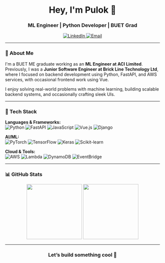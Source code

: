 <h1 align="center">Hey, I'm Pulok 👋</h1>
<h3 align="center">ML Engineer | Python Developer | BUET Grad</h3>

<p align="center">
  <a href="https://www.linkedin.com/in/saidurpulok/">
    <img src="https://img.shields.io/badge/-LinkedIn-%230077B5.svg?style=flat&logo=linkedin&logoColor=white" alt="LinkedIn" />
  </a>
  <a href="mailto:saidurr13@gmail.com">
    <img src="https://img.shields.io/badge/-Email-%23EA4335.svg?style=flat&logo=gmail&logoColor=white" alt="Email" />
  </a>
</p>

---

### 🧠 About Me

I'm a BUET ME graduate working as an **ML Engineer at ACI Limited**. Previously, I was a **Junior Software Engineer at Brick Line Technology Ltd**, where I focused on backend development using Python, FastAPI, and AWS services, with occasional frontend work using Vue.

I enjoy solving real-world problems with machine learning, building scalable backend systems, and occasionally crafting sleek UIs.

---

### 🔧 Tech Stack

**Languages & Frameworks:**  
![Python](https://img.shields.io/badge/Python-3776AB?style=flat&logo=python&logoColor=white)
![FastAPI](https://img.shields.io/badge/FastAPI-009688?style=flat&logo=fastapi&logoColor=white)
![JavaScript](https://img.shields.io/badge/JavaScript-F7DF1E?style=flat&logo=javascript&logoColor=black)
![Vue.js](https://img.shields.io/badge/Vue.js-35495E?style=flat&logo=vue.js&logoColor=4FC08D)
![Django](https://img.shields.io/badge/Django-092E20?style=flat&logo=django&logoColor=white)

**AI/ML:**  
![PyTorch](https://img.shields.io/badge/PyTorch-EE4C2C?style=flat&logo=pytorch&logoColor=white)
![TensorFlow](https://img.shields.io/badge/TensorFlow-FF6F00?style=flat&logo=tensorflow&logoColor=white)
![Keras](https://img.shields.io/badge/Keras-D00000?style=flat&logo=keras&logoColor=white)
![Scikit-learn](https://img.shields.io/badge/Scikit--Learn-F7931E?style=flat&logo=scikit-learn&logoColor=white)

**Cloud & Tools:**  
![AWS](https://img.shields.io/badge/AWS-232F3E?style=flat&logo=amazon-aws&logoColor=white)
![Lambda](https://img.shields.io/badge/Lambda-FF9900?style=flat&logo=aws-lambda&logoColor=white)
![DynamoDB](https://img.shields.io/badge/DynamoDB-4053D6?style=flat&logo=amazon-dynamodb&logoColor=white)
![EventBridge](https://img.shields.io/badge/EventBridge-FE6F00?style=flat)

---

### 📊 GitHub Stats

<p align="center">
  <img height="180em" src="https://github-readme-stats.vercel.app/api?username=saidurpulok&show_icons=true&hide_border=true&count_private=true&include_all_commits=true" />
  <img height="180em" src="https://github-readme-stats.vercel.app/api/top-langs/?username=saidurpulok&hide_border=true&layout=compact&langs_count=8"/>
</p>

---

<h3 align="center">Let’s build something cool 🚀</h3>
